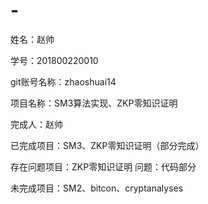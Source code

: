 # -
姓名：赵帅

学号：201800220010

git账号名称：zhaoshuai14

项目名称：SM3算法实现、ZKP零知识证明

完成人：赵帅

已完成项目：SM3、ZKP零知识证明（部分完成）

存在问题项目：ZKP零知识证明       问题：代码部分

未完成项目：SM2、bitcon、cryptanalyses
